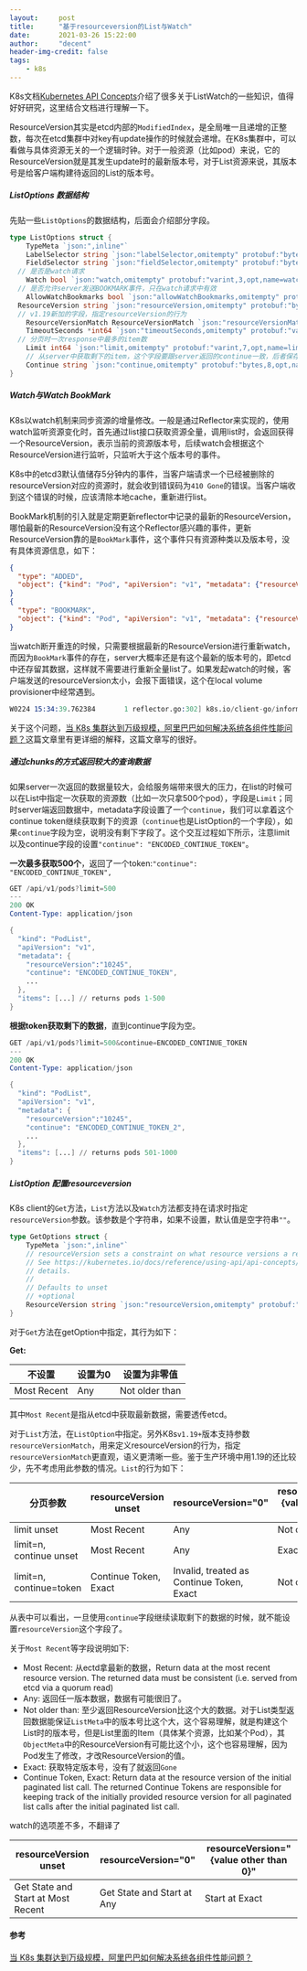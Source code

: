 ```yaml
---
layout:     post
title:      "基于resourceversion的List与Watch"
date:       2021-03-26 15:22:00
author:     "decent"
header-img-credit: false
tags:
    - k8s
---
```


K8s文档[Kubernetes API Concepts](https://kubernetes.io/docs/reference/using-api/api-concepts/)介绍了很多关于ListWatch的一些知识，值得好好研究，这里结合文档进行理解一下。

ResourceVersion其实是etcd内部的`ModifiedIndex`，是全局唯一且递增的正整数，每次在etcd集群中对key有update操作的时候就会递增。在K8s集群中，可以看做与具体资源无关的一个逻辑时钟。对于一般资源（比如pod）来说，它的ResourceVersion就是其发生update时的最新版本号，对于List资源来说，其版本号是给客户端构建待返回的List的版本号。

##### ListOptions 数据结构
先贴一些`ListOptions`的数据结构，后面会介绍部分字段。
```go
type ListOptions struct {
	TypeMeta `json:",inline"`
	LabelSelector string `json:"labelSelector,omitempty" protobuf:"bytes,1,opt,name=labelSelector"`
	FieldSelector string `json:"fieldSelector,omitempty" protobuf:"bytes,2,opt,name=fieldSelector"`
  // 是否是watch请求
	Watch bool `json:"watch,omitempty" protobuf:"varint,3,opt,name=watch"`
  // 是否允许server发送BOOKMARK事件，只在watch请求中有效
	AllowWatchBookmarks bool `json:"allowWatchBookmarks,omitempty" protobuf:"varint,9,opt,name=allowWatchBookmarks"`
  ResourceVersion string `json:"resourceVersion,omitempty" protobuf:"bytes,4,opt,name=resourceVersion"`
  // v1.19新加的字段，指定resourceVersion的行为
	ResourceVersionMatch ResourceVersionMatch `json:"resourceVersionMatch,omitempty" protobuf:"bytes,10,opt,name=resourceVersionMatch,casttype=ResourceVersionMatch"`
	TimeoutSeconds *int64 `json:"timeoutSeconds,omitempty" protobuf:"varint,5,opt,name=timeoutSeconds"`
  // 分页时一次response中最多的item数
	Limit int64 `json:"limit,omitempty" protobuf:"varint,7,opt,name=limit"`
	// 从server中获取剩下的item，这个字段要跟server返回的continue一致，后者保存在返回结果的ListMeta结构体中
	Continue string `json:"continue,omitempty" protobuf:"bytes,8,opt,name=continue"`
}
```

##### Watch与Watch BookMark
K8s以watch机制来同步资源的增量修改。一般是通过Reflector来实现的，使用watch监听资源变化时，首先通过list接口获取资源全量，调用list时，会返回获得一个ResourceVersion，表示当前的资源版本号，后续watch会根据这个ResourceVersion进行监听，只监听大于这个版本号的事件。

K8s中的etcd3默认值储存5分钟内的事件，当客户端请求一个已经被删除的resourceVersion对应的资源时，就会收到错误码为`410 Gone`的错误。当客户端收到这个错误的时候，应该清除本地cache，重新进行list。

BookMark机制的引入就是定期更新reflector中记录的最新的ResourceVersion，哪怕最新的ResourceVersion没有这个Reflector感兴趣的事件，更新ResourceVersion靠的是`BookMark`事件，这个事件只有资源种类以及版本号，没有具体资源信息，如下：
```json
{
  "type": "ADDED",
  "object": {"kind": "Pod", "apiVersion": "v1", "metadata": {"resourceVersion": "10596", ...}, ...}
}
{
  "type": "BOOKMARK",
  "object": {"kind": "Pod", "apiVersion": "v1", "metadata": {"resourceVersion": "12746"} }
}
```
当watch断开重连的时候，只需要根据最新的ResourceVersion进行重新watch，而因为`BookMark`事件的存在，server大概率还是有这个最新的版本号的，即etcd中还存留其数据，这样就不需要进行重新全量list了。如果发起watch的时候，客户端发送的resourceVersion太小，会报下面错误，这个在local volume provisioner中经常遇到。
```s
W0224 15:34:39.762384       1 reflector.go:302] k8s.io/client-go/informers/factory.go:133: watch of *v1.PersistentVolume ended with: too old resource version: 8834140265 (8835125434)
```
关于这个问题，[当 K8s 集群达到万级规模，阿里巴巴如何解决系统各组件性能问题？](https://zhuanlan.zhihu.com/p/83681938)这篇文章里有更详细的解释，这篇文章写的很好。

##### 通过chunks的方式返回较大的查询数据
如果server一次返回的数据量较大，会给服务端带来很大的压力，在list的时候可以在List中指定一次获取的资源数（比如一次只拿500个pod），字段是`Limit`；同时server端返回数据中，metadata字段设置了一个`continue`，我们可以拿着这个continue token继续获取剩下的资源（`continue`也是ListOption的一个字段），如果`continue`字段为空，说明没有剩下字段了。这个交互过程如下所示，注意limit以及continue字段的设置`"continue": "ENCODED_CONTINUE_TOKEN"`。

**一次最多获取500个**，返回了一个token:`"continue": "ENCODED_CONTINUE_TOKEN",`
```s
GET /api/v1/pods?limit=500
---
200 OK
Content-Type: application/json

{
  "kind": "PodList",
  "apiVersion": "v1",
  "metadata": {
    "resourceVersion":"10245",
    "continue": "ENCODED_CONTINUE_TOKEN",
    ...
  },
  "items": [...] // returns pods 1-500
}
```
**根据token获取剩下的数据**，直到continue字段为空。
```s
GET /api/v1/pods?limit=500&continue=ENCODED_CONTINUE_TOKEN
---
200 OK
Content-Type: application/json

{
  "kind": "PodList",
  "apiVersion": "v1",
  "metadata": {
    "resourceVersion":"10245",
    "continue": "ENCODED_CONTINUE_TOKEN_2",
    ...
  },
  "items": [...] // returns pods 501-1000
}
```


##### ListOption 配置resourceversion
K8s client的`Get`方法，`List`方法以及`Watch`方法都支持在请求时指定`resourceVersion`参数。该参数是个字符串，如果不设置，默认值是空字符串`""`。
```go
type GetOptions struct {
	TypeMeta `json:",inline"`
	// resourceVersion sets a constraint on what resource versions a request may be served from.
	// See https://kubernetes.io/docs/reference/using-api/api-concepts/#resource-versions for
	// details.
	//
	// Defaults to unset
	// +optional
	ResourceVersion string `json:"resourceVersion,omitempty" protobuf:"bytes,1,opt,name=resourceVersion"`
}
```
对于`Get`方法在getOption中指定，其行为如下：

**Get:**

| 不设置 | 设置为0 | 设置为非零值 |
|  ----  | ----  | ---- |
| Most Recent | Any | Not older than |

其中`Most Recent`是指从etcd中获取最新数据，需要透传etcd。

对于`List`方法，在`ListOption`中指定。另外K8s`v1.19+`版本支持参数`resourceVersionMatch`，用来定义resourceVersion的行为，指定`resourceVersionMatch`更直观，语义更清晰一些。鉴于生产环境中用1.19的还比较少，先不考虑用此参数的情况。`List`的行为如下：

| 分页参数 | resourceVersion unset | resourceVersion="0" | resourceVersion="{value other than 0}" |
| ---- |  ----  | ----  | ---- |
| limit unset | Most Recent | Any | Not older than |
| limit=n, continue unset | Most Recent | Any | Exact |
| limit=n, continue=token	| Continue Token, Exact | Invalid, treated as Continue Token, Exact | Not older than |

从表中可以看出，一旦使用`continue`字段继续读取剩下的数据的时候，就不能设置`resourceVersion`这个字段了。

关于`Most Recent`等字段说明如下:
* Most Recent: 从ectd拿最新的数据，Return data at the most recent resource version. The returned data must be consistent (i.e. served from etcd via a quorum read)
* Any: 返回任一版本数据，数据有可能很旧了。
* Not older than: 至少返回ResourceVersion比这个大的数据。对于List类型返回数据能保证`ListMeta`中的版本号比这个大，这个容易理解，就是构建这个List时的版本号，但是List里面的Item（具体某个资源，比如某个Pod），其`ObjectMeta`中的ResourceVersion有可能比这个小，这个也容易理解，因为Pod发生了修改，才改ResourceVersion的值。
* Exact: 获取特定版本号，没有了就返回`Gone`
* Continue Token, Exact: Return data at the resource version of the initial paginated list call. The returned Continue Tokens are responsible for keeping track of the initially provided resource version for all paginated list calls after the initial paginated list call.

watch的选项差不多，不翻译了

| resourceVersion unset | resourceVersion="0" | resourceVersion="{value other than 0}" |
|  ----  | ----  | ---- |
| Get State and Start at Most Recent | Get State and Start at Any | Start at Exact |

#### 参考
[当 K8s 集群达到万级规模，阿里巴巴如何解决系统各组件性能问题？](https://zhuanlan.zhihu.com/p/83681938)